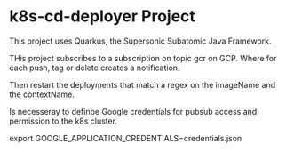 # k8s-cd-deployer Project

This project uses Quarkus, the Supersonic Subatomic Java Framework.

THis project  subscribes to a subscription on topic gcr on GCP. Where for each push, tag or delete creates a notification.

Then restart the deployments that match a regex on the imageName and the contextName.


Is necesseray to definbe Google credentials for pubsub access and permission to the k8s cluster.

export GOOGLE_APPLICATION_CREDENTIALS=credentials.json
